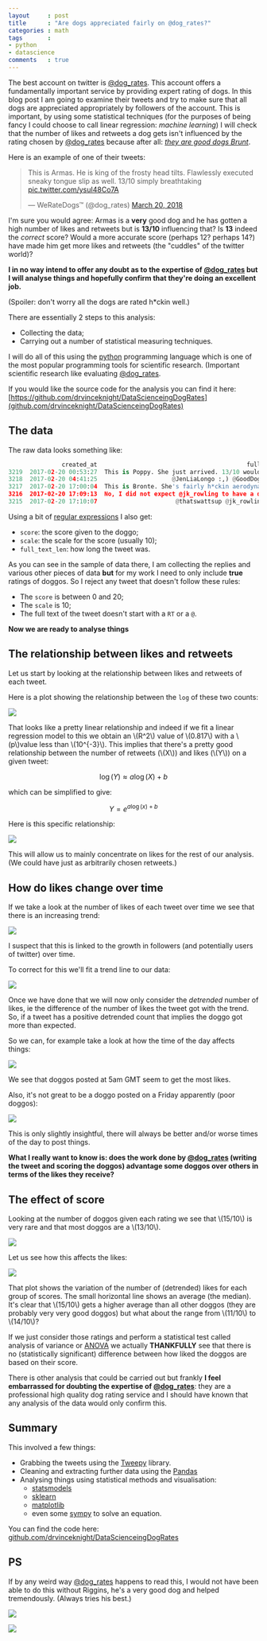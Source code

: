```yaml
---
layout     : post
title      : "Are dogs appreciated fairly on @dog_rates?"
categories : math
tags       :
- python
- datascience
comments   : true
---
```


The best account on twitter is [@dog_rates](https://twitter.com/dog_rates). This
account offers a fundamentally important service by providing expert rating of
dogs. In this blog post I am going to examine their tweets and try to make sure
that all dogs are appreciated appropriately by followers of the account. This is
important, by using some statistical techniques (for the purposes of being fancy
I could choose to call linear regression: *machine learning*) I will check that
the number of likes and retweets a dog gets isn't influenced by the rating
chosen by [@dog_rates](https://twitter.com/dog_rates) because after all: [*they
are good dogs Brunt*](http://knowyourmeme.com/memes/they're-good-dogs-brent).

Here is an example of one of their tweets:

<blockquote class="twitter-tweet" data-lang="en"><p lang="en" dir="ltr">This is
Armas. He is king of the frosty head tilts. Flawlessly executed sneaky tongue
slip as well. 13/10 simply breathtaking <a
href="https://t.co/ysuI48Co7A">pic.twitter.com/ysuI48Co7A</a></p>&mdash;
WeRateDogs™ (@dog_rates) <a
href="https://twitter.com/dog_rates/status/975887646223462400?ref_src=twsrc%5Etfw">March
20, 2018</a></blockquote>
<script async src="https://platform.twitter.com/widgets.js"
charset="utf-8"></script>

I'm sure you would agree: Armas is a **very** good dog and he has gotten a high
number of likes and retweets but is **13/10** influencing that? Is **13** indeed
the *correct* score? Would a more accurate score (perhaps 12? perhaps 14?) have
made him get more likes and retweets (the "cuddles" of the twitter world)?

**I in no way intend to offer any doubt as to the expertise of
[@dog_rates](https://twitter.com/dog_rates) but I will analyse things and
hopefully confirm that they're doing an excellent job.**

(Spoiler: don't worry all the dogs are rated h\*ckin well.)

There are essentially 2 steps to this analysis:

- Collecting the data;
- Carrying out a number of statistical measuring techniques.

I will do all of this using the [python](https://www.python.org) programming
language which is one of the most popular programming tools for scientific
research. (Important scientific research like evaluating
[@dog_rates](https://twitter.com/dog_rates).

If you would like the source code for the analysis you can find it here:
[https://github.com/drvinceknight/DataScienceingDogRates](github.com/drvinceknight/DataScienceingDogRates)

## The data

The raw data looks something like:

```python
               created_at                                          full_text  like_count  retweet_count
3219  2017-02-20 00:53:27  This is Poppy. She just arrived. 13/10 would s...       16007           2296
3218  2017-02-20 04:41:25                     @JenLiaLongo :,) @GoodDogsGame          14              0
3217  2017-02-20 17:00:04  This is Bronte. She's fairly h*ckin aerodynami...       22256           3565
3216  2017-02-20 17:09:13  No, I did not expect @jk_rowling to have a dog...        7611            496
3215  2017-02-20 17:10:07                      @thatswattsup @jk_rowling yes         504              7
```

Using a bit of [regular
expressions]("https://en.wikipedia.org/wiki/Regular_expression") I also get:

- `score`: the score given to the doggo;
- `scale`: the scale for the score (usually 10);
- `full_text_len`: how long the tweet was.

As you can see in the sample of data there, I am collecting the replies and
various other pieces of data **but** for my work I need to only include **true**
ratings of doggos. So I reject any tweet that doesn't follow these rules:

- The `score` is between 0 and 20;
- The `scale` is 10;
- The full text of the tweet doesn't start with a `RT` or a `@`.

**Now we are ready to analyse things**

## The relationship between likes and retweets

Let us start by looking at the relationship between likes and retweets of each
tweet.

Here is a plot showing the relationship between the `log` of these two counts:

![](https://raw.githubusercontent.com/drvinceknight/DataScienceingDogRates/master/img/log_retweets_v_log_likes.png)

That looks like a pretty linear relationship and indeed if we fit a linear
regression model to this we obtain an \\(R^2\\) value of \\(0.817\\) with a
\\(p\\)value less than \\(10^{-3}\\). This implies that there's a pretty good
relationship between the number of retweets (\\(X\\)) and likes (\\(Y\\)) on a
given tweet:

$$\log(Y)\approx a\log(X) + b$$

which can be simplified to give:

$$Y = e ^ {a\log(x) + b}$$

Here is this specific relationship:

![](https://raw.githubusercontent.com/drvinceknight/DataScienceingDogRates/master/img/retweets_v_likes.png)

This will allow us to mainly concentrate on likes for the rest of our analysis.
(We could have just as arbitrarily chosen retweets.)

## How do likes change over time

If we take a look at the number of likes of each tweet over time we see that
there is an increasing trend:

![](https://raw.githubusercontent.com/drvinceknight/DataScienceingDogRates/master/img/likes_v_time.png)

I suspect that this is linked to the growth in followers (and potentially users
of twitter) over time.

To correct for this we'll fit a trend line to our data:

![](https://raw.githubusercontent.com/drvinceknight/DataScienceingDogRates/master/img/likes_v_time_with_trend.png)

Once we have done that we will now only consider the *detrended* number of
likes, ie the difference of the number of likes the tweet got with the trend.
So, if a tweet has a positive detrended count that implies the doggo got more
than expected.

So we can, for example take a look at how the time of the day affects things:

![](https://raw.githubusercontent.com/drvinceknight/DataScienceingDogRates/master/img/likes_v_hour.png)

We see that doggos posted at 5am GMT seem to get the most likes.

Also, it's not great to be a doggo posted on a Friday apparently (poor doggos):

![](https://raw.githubusercontent.com/drvinceknight/DataScienceingDogRates/master/img/likes_v_day.png)

This is only slightly insightful, there will always be better and/or worse times
of the day to post things.

**What I really want to know is: does the work done by
[@dog_rates](https://twitter.com/dog_rates) (writing the tweet and scoring the
doggos) advantage some doggos over others in terms of the likes they receive?**

## The effect of score

Looking at the number of doggos given each rating we see that \\(15/10\\) is
very rare and that most doggos are a \\(13/10\\).

![](https://raw.githubusercontent.com/drvinceknight/DataScienceingDogRates/master/img/count_v_score.png)

Let us see how this affects the likes:

![](https://raw.githubusercontent.com/drvinceknight/DataScienceingDogRates/master/img/likes_v_score.png)

That plot shows the variation of the number of (detrended) likes for each group
of scores. The small horizontal line shows an average (the median). It's clear
that \\(15/10\\) gets a higher average than all other doggos (they are probably
very very good doggos) but what about the range from \\(11/10\\) to \\(14/10\\)?

If we just consider those ratings and perform a statistical test called analysis
of variance or
[ANOVA](https://en.wikipedia.org/wiki/Analysis_of_variance) we actually
**THANKFULLY** see that there is no (statistically significant)
difference between how liked the doggos are based on their score.

There is other analysis that could be carried out but frankly **I feel
embarrassed for doubting the expertise of
[@dog_rates](https://twitter.com/dog_rates)**: they are a professional high
quality dog rating service and I should have known that any analysis of the
data would only confirm this.

## Summary

This involved a few things:

- Grabbing the tweets using the [Tweepy](http://www.tweepy.org) library.
- Cleaning and extracting further data using the
  [Pandas](https://pandas.pydata.org/pandas-docs/stable/)
- Analysing things using statistical methods and visualisation:
  - [statsmodels](https://www.statsmodels.org/stable/index.html)
  - [sklearn](http://scikit-learn.org)
  - [matplotlib](https://matplotlib.org)
  - even some [sympy](http://www.sympy.org/en/index.html) to solve an equation.

You can find the code here:
[github.com/drvinceknight/DataScienceingDogRates](https://github.com/drvinceknight/DataScienceingDogRates)

## PS

If by any weird way [@dog_rates](https://twitter.com/dog_rates) happens to read
this, I would not have been able to do this without Riggins, he's a very good
dog and helped tremendously. (Always tries his best.)

![](https://lh3.googleusercontent.com/Neue_55Y45Wd8IRefBs12rTgUstA3F19Hsa_jGSlR9mn5LzHhNy9OPXQu7P078yU6m6bUX6aBAFFfPIUuoc0l4TZWG0CHYuHM1pOkGKZt7mqF-56zyuVOHTgzhSuYr8bsjCZEU-hN4IXon7gvKrDvfBVn1VPeW9e2BzRZR0Py9gDqi5a8DFZfm4pBenDEVQECdxtUdh9pW6ksuHR3kVuxBvqCnR3LFN9NNFMd2hlCx8ysmQwCTrkiSCWu_9piBkcKJD0TyGrJKRhj5tyHV3WR2f1cObkvnb8n7XgZ1E1j_ulvNDqyJvRrsIrsl4VYUUSGK9hCibXT-HCi19EyaP-2xHIcOu5ooT8vYSWT9wdO36eJfJcpkWv3q1oNqcD_CvTMihfsNP7uYzttGLIUIbslIapCrA3Sac2TxC6uFQ-aW8jt2xuqiXw2wCk9sTlda3w9zsZkek9gQ5ipl7wUoqco42nPyNHTnEhQhc5qNpB87H1lvIdsPoOhCXmEkD7C4st4UOlpiY91xdTw1eFRH_2HxGofulz_snpOcHfZ5MbmfrRd7unpCvmD7KibOKbSe7szduVSgRGL2zfMkAa5Fv9XHuD9NuEshH9GA=w947-h629-no)

![](https://lh3.googleusercontent.com/Y9Zi9rq6yXMpbXzKQvl6TEs1mBXmItqyNYiv6LNd4HVrdLhZHv77IIg4-76ZZJDJ1hKx9dnz-V9J9Plwst0Pr4llD5_sHKzVfp0cUimBwXaABhosagDD9NKHB3f-fvE-AqiOrE68iYQ7etISugYB4_yP2XklAkq8FKhTkNOiVN73SQSL9wFPm5Z4CsBhx75h9M7jiCvphB7ET-82wvSG-FBQS8m782mnVA-8SQUNt_NkhQhjsC-dMHAITuKO8YbBAIPd6EXrhkcdbYeirBcwUXhzk6J9zP1ql_FaUpRynco4m3E1l42tZYEbuGp7PDIyzzipHmv0FMszy5k0rXng75z94KIcoKmvCriMPIE0a-nrgDxu9A-4sSbl6Uvhw5AxY8MEEVK11ozAdWlJ1jwhiiUgLL_fOFkvES3nibEHwJlDcbte_x0SB9eAJ7owhVb-QMrJaNh9lK6A5ltYHC_1UquNTPpiNnFyKiVVt05R3zqumtGxLEIX21FV_wLK33psmlv8yIPRYhXomSPsscOjzjXy-ROHT5sC5NYdxEzR_GdtPT2P838obxGGO0Q8yEIFS6kjNSh_-D7P2jJNpjL97fjkBA0GgH7LFg=w947-h629-no)
